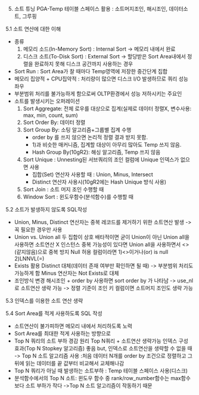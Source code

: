5. 소트 튜닝
PGA-Temp 테이블 스페이스 활용 : 소트머지조인, 해시조인, 데이터소트, 그루핑

5.1 소트 연산에 대한 이해
- 종류
    1) 메모리 소드(In-Memory Sort) : Internal Sort -> 메모리 내에서 완료
    2) 디스크 소트(To-Disk Sort) : External Sort -> 할당받은 Sort Area내에서 정렬을 완료하지 못해 디스크 공간까지 사용하는 경우
- Sort Run : Sort Area가 찰 때마다 Temp영역에 저장한 중간단계 집합
- 메모리 집양적 + CPU집약적 : 처리량이 많으면 디스크 I/O 발생하므로 쿼리 성능 좌우
- 부분범위 처리를 불가능하게 함으로써 OLTP환경에서 성능 저하시키는 주요인
- 소트를 발생시키는 오퍼레이션
    1) Sort Aggregate: 전체 로우를 대상으로 집계(실제로 데이터 정렬X, 변수사용: max, min, count, sum)
    2) Sort Order By: 데이터 정렬
    3) Sort Group By: 소팅 알고리즘+그룹별 집계 수행
        - order by 를 쓰지 않으면 논리적 정렬 결과 받지 못함.  
        - 1)과 비슷한 매커니즘, 집계할 대상이 아무리 많아도 Temp 쓰지 않음.
        - Hash Group By(10gR2): 해싱 알고리즘, Temp 쓰지 않음
    4) Sort Unique : Unnesting된 서브쿼리의 조인 컬럼에 Unique 인덱스가 없으면 사용
        - 집합(Set) 연산자 사용할 때 : Union, Minus, Intersect
        - Distinct 연산자 사용시(10gR2에는 Hash Unique 방식 사용)
    5) Sort Join : 소트 머지 조인 수행할 때
    6) Window Sort : 윈도우함수(분석함수)를 수행할 때


5.2 소트가 발생하지 않도록 SQL작성
- Union, Minus, Distinct 연산자는 중복 레코드를 제거하기 위한 소트연산 발생 -> 꼭 필요한 경우만 사용
- Union vs. Union all
    두 집합이 상호 배타적이면 굳이 Union이 아닌 Union all을 사용하면 소트연산 X 
    인스턴스 중복 가능성이 있다면 Union all을 사용하면서 <>(같지않음)으로 중복 방지
        Null 허용 컬럼이라면 1)<>이거나(or) is null 2)LNNVL(=)
- Exists 활용
    Distinct 대체(데이터 존재 여부만 확인하면 될 때) -> 부분범위 처리도 가능하게 함
    Minus 연산자는 Not Exists로 대체
- 조인방식 변경
    해시조인 + order by 사용하면 sort order by 가 나타남 
        -> use_nl로 소트연산 생략 가능 
        -> 정렬 기준이 조인 키 컬럼이면 소트머지 조인도 생략 가능


5.3 인덱스를 이용한 소트 연산 생략



5.4 Sort Area를 적게 사용하도록 SQL 작성
- 소트연산이 불가피하면 메모리 내에서 처리하도록 노력
- Sort Area를 최대한 적게 사용하는 방향으로
- Top N 쿼리의 소트 부하 경감 원리
    Top N쿼리 + 소트연산 생략가능 인덱스 구성 효과(Top N Stopkey 알고리즘) 좋음
    but, 인덱스로 소트연산을 생략할 수 없을 때 -> Top N 소트 알고리즘 사용
        :처음 데이터 N개를 order by 조건으로 정렬하고 그 뒤에 읽는 데이터를 끝 값부터 비교해서 교체해나감
- Top N 쿼리가 아닐 때 발생하는 소트부하 : Temp 테이블 스페이스 사용(디스크)
- 분석함수에서의 Top N 소트: 윈도우 함수 중 rank/row_number함수는 max함수보다 소트 부하가 작다
    ->Top N 소트 알고리즘이 작동하기 때문
